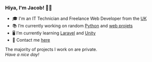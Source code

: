 ### Hiya, I'm Jacob! 👋🏻

- 🎓 I'm an IT Technician and Freelance Web Developer from the <a href="https://www.youtube.com/watch?v=dQw4w9WgXcQ">UK</a>
- 📚 I’m currently working on random <a href="https://www.python.org/">Python</a> and <a href="https://jacobwilson.xyz">web projets</a>
- 🖥️ I’m currently learning <a href="https://laravel.com/">Laravel</a> and <a href="https://unity.com/">Unity</a>
- 💬 Contact me <a href="https://jacobwilson.xyz">here</a>

The majority of projects I work on are private.
<br>*Have a nice day!*
